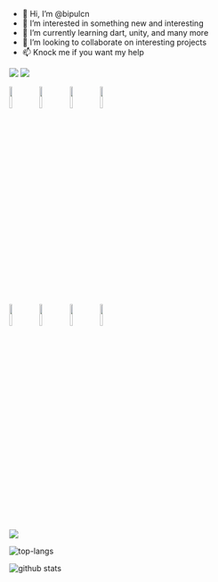 - 👋 Hi, I’m @bipulcn
- 👀 I’m interested in something new and interesting
- 🌱 I’m currently learning dart, unity, and many more
- 💞️ I’m looking to collaborate on interesting projects
- 📫 Knock me if you want my help

<img src="https://github-readme-stats.vercel.app/api/top-langs/?username=bipulcn&size_weight=0.5&count_weight=0.5&langs_count=8&hide=csharp,cplus,html"/>
<img src="https://github-readme-streak-stats.herokuapp.com/?user=bipulcn"/>

<code><img width="10%" src="https://www.vectorlogo.zone/logos/python/python-ar21.svg"></code>
<code><img width="10%" src="https://www.vectorlogo.zone/logos/dartlang/dartlang-ar21.svg"></code>
<code><img width="10%" src="https://www.vectorlogo.zone/logos/w3_html5/w3_html5-ar21.svg"></code>
<code><img width="10%" src="https://www.vectorlogo.zone/logos/w3_css/w3_css-ar21.svg"></code>
<br />
<code><img width="10%" src="https://www.vectorlogo.zone/logos/reactjs/reactjs-ar21.svg"></code>
<code><img width="10%" src="https://www.vectorlogo.zone/logos/git-scm/git-scm-ar21.svg"></code>
<code><img width="10%" src="https://www.vectorlogo.zone/logos/github/github-ar21.svg"></code>
<code><img width="10%" src="https://www.vectorlogo.zone/logos/canva/canva-ar21.svg"></code>

<img src="https://github-readme-stats.vercel.app/api/pin/?username=bipulcn&repo=github_profile"/>

![top-langs](https://github-readme-stats.vercel.app/api/top-langs?username=bipulcnt&show_icons=true&theme=radical)

![github stats](https://github-readme-stats.vercel.app/api?username=bipulcn&show_icons=true&theme=radical)
<!---
bipulcn/bipulcn is a ✨ special ✨ repository because its `README.md` (this file) appears on your GitHub profile.
You can click the Preview link to take a look at your changes.
--->
